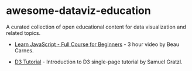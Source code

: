# awesome-dataviz-education
A curated collection of open educational content for data visualization and related topics.

 * [Learn JavaScript - Full Course for Beginners](https://www.youtube.com/watch?time_continue=6&v=PkZNo7MFNFg) - 3 hour video by Beau Carnes.

 * [D3 Tutorial](https://github.com/sgratzl/d3tutorial) - Introduction to D3 single-page tutorial by Samuel Gratzl.
